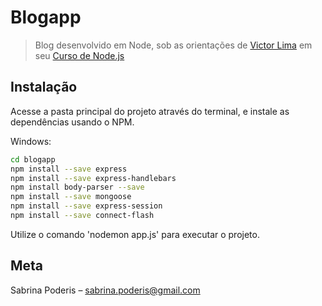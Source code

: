 # Blogapp
> Blog desenvolvido em Node, sob as orientações de [Victor Lima](https://www.youtube.com/channel/UC_issB-37g9lwfAA37fy2Tg/playlists) em seu [Curso de Node.js](https://www.youtube.com/playlist?list=PLJ_KhUnlXUPtbtLwaxxUxHqvcNQndmI4B)

## Instalação

Acesse a pasta principal do projeto através do terminal, e instale as dependências usando o NPM.

Windows:
```sh
cd blogapp
npm install --save express
npm install --save express-handlebars
npm install body-parser --save
npm install --save mongoose
npm install --save express-session
npm install --save connect-flash
```

Utilize o comando 'nodemon app.js' para executar o projeto.

## Meta

Sabrina Poderis – sabrina.poderis@gmail.com